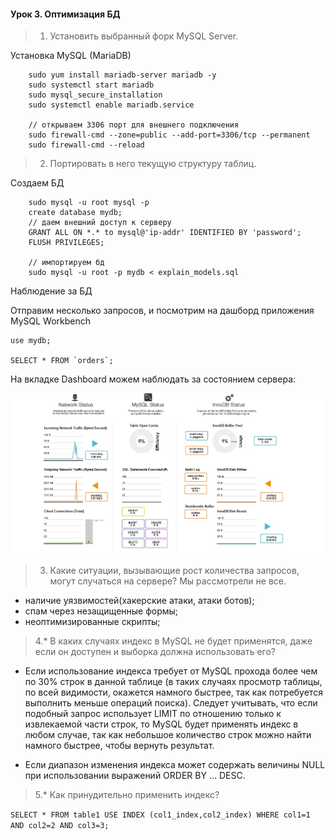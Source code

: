#### Урок 3. Оптимизация БД
> 1. Установить выбранный форк MySQL Server.

Установка MySQL (MariaDB)
```
    sudo yum install mariadb-server mariadb -y 
    sudo systemctl start mariadb 
    sudo mysql_secure_installation
    sudo systemctl enable mariadb.service

    // открываем 3306 порт для внешнего подключения
    sudo firewall-cmd --zone=public --add-port=3306/tcp --permanent
    sudo firewall-cmd --reload
```
> 2. Портировать в него текущую структуру таблиц.

Создаем БД

```
    sudo mysql -u root mysql -p
    create database mydb;
    // даем внешний доступ к серверу 
    GRANT ALL ON *.* to mysql@'ip-addr' IDENTIFIED BY 'password';
    FLUSH PRIVILEGES;

    // импортируем бд
    sudo mysql -u root -p mydb < explain_models.sql
```

Наблюдение за БД

Отправим несколько запросов, и посмотрим на дашборд приложения MySQL Workbench 
```
use mydb;

SELECT * FROM `orders`;
```
На вкладке Dashboard можем наблюдать за состоянием сервера:

![img 1](https://github.com/Lisergide/gb-hl-11.19/blob/master/lesson-3/img/1.jpg)

> 3. Какие ситуации, вызывающие рост количества запросов, могут случаться на сервере? Мы рассмотрели не все.

- наличие уязвимостей(хакерские атаки, атаки ботов);
- спам через незащищенные формы;
- неоптимизированные скрипты;

> 4.* В каких случаях индекс в MySQL не будет применятся, даже если он доступен и выборка должна использовать его?

 - Если использование индекса требует от MySQL прохода более чем по 30% строк в данной таблице 
   (в таких случаях просмотр таблицы, по всей видимости, окажется намного быстрее, так как потребуется выполнить меньше
   операций поиска). Следует учитывать, что если подобный запрос использует LIMIT по отношению только к извлекаемой части 
   строк, то MySQL будет применять индекс в любом случае, так как небольшое количество строк можно найти намного быстрее, 
   чтобы вернуть результат.
 
 - Если диапазон изменения индекса может содержать величины NULL при использовании выражений ORDER BY ... DESC.
 
 > 5.* Как принудительно применить индекс?

`SELECT * FROM table1 USE INDEX (col1_index,col2_index)
   WHERE col1=1 AND col2=2 AND col3=3;`

